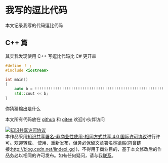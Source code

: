 # 我写的逗比代码

本文记录我写的代码逗比代码

<!--more-->
<!-- CreateTime:2021/5/13 17:48:37 -->


## C++ 篇

其实我发现使用 C++ 写逗比代码比 C# 更开森

```c++
#define ！ ; 
#include <iostream>

int main()
{
    auto b = !!!!!!!!!!!!!!!!!!!!!!!!!!!!!!!!!!!!!!!!!!!!!!!!!!!!!!!!!!!!!!!!!!!!!!!!!!!!!!!!!!!!!!!!!!!!!!!!!!!!!!!!!!true ！ ！ ！ 
    std::cout << b;
}
```

你猜猜输出是什么

本文所有代码放在 [github](https://github.com/lindexi/lindexi_gd/tree/e830acc646ec23deb806561fbe0610841c154785/HefigalnurjaircakaBilifenay) 和 [gitee](https://gitee.com/lindexi/lindexi_gd/tree/e830acc646ec23deb806561fbe0610841c154785/HefigalnurjaircakaBilifenay) 欢迎小伙伴访问

<a rel="license" href="http://creativecommons.org/licenses/by-nc-sa/4.0/"><img alt="知识共享许可协议" style="border-width:0" src="https://licensebuttons.net/l/by-nc-sa/4.0/88x31.png" /></a><br />本作品采用<a rel="license" href="http://creativecommons.org/licenses/by-nc-sa/4.0/">知识共享署名-非商业性使用-相同方式共享 4.0 国际许可协议</a>进行许可。欢迎转载、 使用、重新发布，但务必保留文章署名[林德熙](http://blog.csdn.net/lindexi_gd)(包含链接:http://blog.csdn.net/lindexi_gd )，不得用于商业目的，基于本文修改后的作品务必以相同的许可发布。如有任何疑问，请与我[联系](mailto:lindexi_gd@163.com)。  
